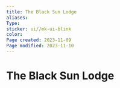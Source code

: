 ```yaml
---
title: The Black Sun Lodge
aliases: 
Type: 
sticker: ui//mk-ui-blink
color: 
Page created: 2023-11-09
Page modified: 2023-11-10
---
```


# The Black Sun Lodge
